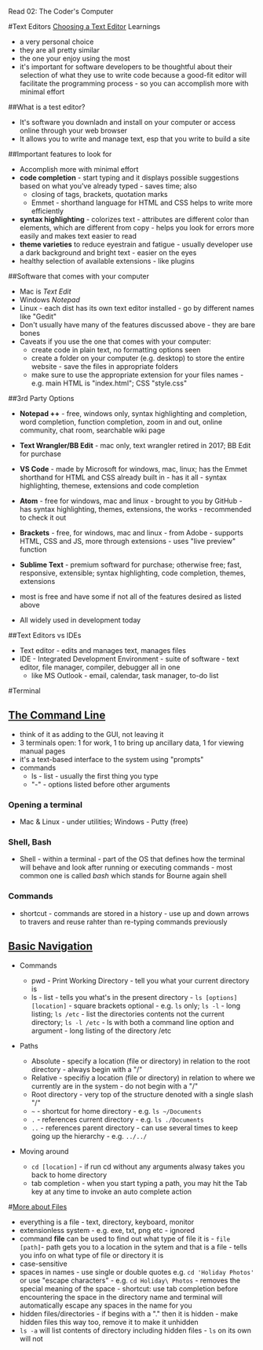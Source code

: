 Read 02: The Coder's Computer

#Text Editors
[Choosing a Text Editor](https://medium.com/@theoldercoder/choosing-a-text-editor-3e56f71bd636) Learnings
* a very personal choice
* they are all pretty similar
* the one your enjoy using the most
* it's important for software developers to be thoughtful about their selection of what they use to write code because a good-fit editor will facilitate the programming process - so you can accomplish more with minimal effort

##What is a test editor?
* It's software you downladn and install on your computer or access online through your web browser
* It allows you to write and manage text, esp that you write to build a site

##Important features to look for
* Accomplish more with minimal effort
* **code completion** - start typing and it displays possible suggestions based on what you've already typed - saves time; also
  * closing of tags, brackets, quotation marks
  * Emmet - shorthand language for HTML and CSS helps to write more efficiently
* **syntax highlighting** - colorizes text - attributes are different color than elements, which are different from copy - helps you look for errors more easily and makes text easier to read
* **theme varieties** to reduce eyestrain and fatigue - usually developer use a dark background and bright text - easier on the eyes
* healthy selection of available extensions - like plugins

##Software that comes with your computer
* Mac is *Text Edit*
* Windows *Notepad*
* Linux - each dist has its own text editor installed - go by different names like "Gedit"
* Don't usually have many of the features discussed above - they are bare bones
* Caveats if you use the one that comes with your computer:
  * create code in plain text, no formatting options seen
  * create a folder on your computer (e.g. desktop) to store the entire website - save the files in appropriate folders
  * make sure to use the appropriate extension for your files names - e.g. main HTML is "index.html"; CSS "style.css"

##3rd Party Options
* **Notepad ++** - free, windows only, syntax highlighting and completion, word completion, function completion, zoom in and out, online community, chat room, searchable wiki page
* **Text Wrangler/BB Edit** - mac only, text wrangler retired in 2017; BB Edit for purchase
* **VS Code** - made by Microsoft for windows, mac, linux; has the Emmet shorthand for HTML and CSS already built in - has it all - syntax highlighting, themese, extensions and code completion
* **Atom** - free for windows, mac and linux - brought to you by GitHub - has syntax highlighting, themes, extensions, the works - recommended to check it out
* **Brackets** - free, for windows, mac and linux - from Adobe - supports HTML, CSS and JS, more through extensions - uses "live preview" function
* **Sublime Text** - premium softward for purchase; otherwise free; fast, responsive, extensible; syntax highlighting, code completion, themes, extensions

* most is free and have some if not all of the features desired as listed above
* All widely used in development today

##Text Editors vs IDEs
* Text editor - edits and manages text, manages files
* IDE - Integrated Development Environment - suite of software - text editor, file manager, compiler, debugger all in one
  * like MS Outlook - email, calendar, task manager, to-do list

#Terminal
## [The Command Line](https://ryanstutorials.net/linuxtutorial/commandline.php)
* think of it as adding to the GUI, not leaving it
* 3 terminals open: 1 for work, 1 to bring up ancillary data, 1 for viewing manual pages
* it's a text-based interface to the system using "prompts"
* commands
  * ls - list - usually the first thing you type
  * "-" - options listed before other arguments

### Opening a terminal
* Mac & Linux - under utilities; Windows - Putty (free)
### Shell, Bash
* Shell - within a terminal - part of the OS that defines how the terminal will behave and look after running or executing commands - most common one is called *bash* which stands for Bourne again shell

### Commands
* shortcut - commands are stored in a history - use up and down arrows to travers and reuse rahter than re-typing commands previously 

## [Basic Navigation](https://ryanstutorials.net/linuxtutorial/navigation.php)
* Commands
  * pwd - Print Working Directory - tell you what your current directory is
  * ls - list - tells you what's in the present directory - `ls [options] [location]` - square brackets optional - e.g. `ls` only; `ls -l` - long listing; `ls /etc` - list the directories contents not the current directory; `ls -l /etc` - ls with both a command line option and argument - long listing of the directory /etc

* Paths
  * Absolute - specify a location (file or directory) in relation to the root directory - always begin with a "/"
  * Relative - specifiy a location (file or directory) in relation to where we currently are in the system - do not begin with a "/"
  * Root directory - very top of the structure denoted with a single slash "/"
  * `~` - shortcut for home directory - e.g. `ls ~/Documents`
  * `.` - references current directory - e.g. `ls ./Documents`
  * `..` - references parent directory - can use several times to keep going up the hierarchy - e.g. `../../`

* Moving around
  * `cd [location]` - if run cd without any arguments alwasy takes you back to home directory
  * tab completion - when you start typing a path, you may hit the Tab key at any time to invoke an auto complete action

#[More about Files](https://ryanstutorials.net/linuxtutorial/aboutfiles.php)
* everything is a file - text, directory, keyboard, monitor
* extensionless system - e.g. exe, txt, png etc - ignored
* command **file** can be used to find out what type of file it is - `file [path]`- path gets you to a location in the sytem and that is a file - tells you info on what type of file or directory it is
* case-sensitive
* spaces in names - use single or double quotes e.g. `cd 'Holiday Photos'` or use "escape characters" - e.g. `cd Holiday\ Photos` - removes the special meaning of the space - shortcut: use tab completion before encountering the space in the directory name and terminal will automatically escape any spaces in the name for you
* hidden files/directories - if begins with a "." then it is hidden - make hidden files this way too, remove it to make it unhidden
* `ls -a` will list contents of directory including hidden files - `ls` on its own will not